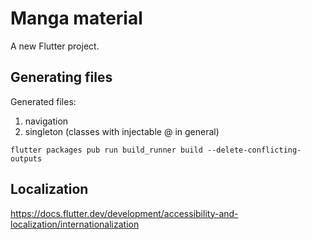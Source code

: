 # Manga material

A new Flutter project.

## Generating files

Generated files:

1. navigation
2. singleton (classes with injectable @ in general)

```
flutter packages pub run build_runner build --delete-conflicting-outputs
```

## Localization

https://docs.flutter.dev/development/accessibility-and-localization/internationalization

